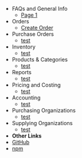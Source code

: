 - FAQs and General Info
  - [Page 1](Page1.md)
- Orders
  - [Create Order](createorder.md)
- Purchase Orders
  - [test](test.md)
- Inventory
  - [test](test.md)
- Products & Categories
  - [test](test.md)
- Reports
  - [test](test.md)
- Pricing and Costing
  - [test](test.md)
- Accounting
  - [test](test.md)
- Purchasing Organizations
  - [test](test.md)
- Supplying Organizations
  - [test](test.md)
- **Other Links**
- [GitHub](https://github.com/jthegedus/docsify-select)
- [npm](https://www.npmjs.com/package/docsify-select)
